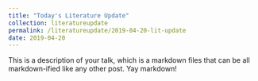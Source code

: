 ```yaml
---
title: "Today's Literature Update"
collection: literatureupdate
permalink: /literatureupdate/2019-04-20-lit-update
date: 2019-04-20
---
```


This is a description of your talk, which is a markdown files that can be all markdown-ified like any other post. Yay markdown!
